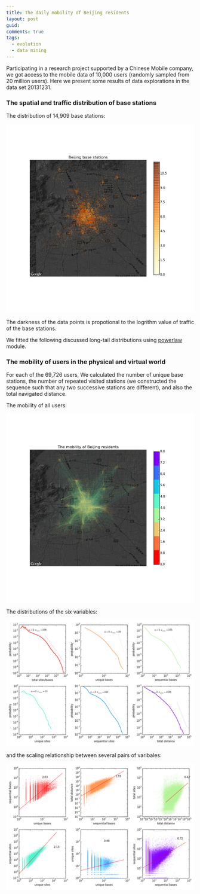 ```yaml
---
title: The daily mobility of Beijing residents
layout: post
guid:
comments: true
tags:
  - evolution
  - data mining
---
```



Participating in a research project supported by a Chinese Mobile company, we got access to the mobile data of 10,000 users (randomly sampled from 20 million users). Here we present some results of data explorations in the data set 20131231. 

### The spatial and traffic distribution of base stations

The distribution of 14,909 base stations:

![basemap](/media/files/2014-03-22-The-daily-mobility-of-Beijing-residents/basemap.png)

The darkness of the data points is propotional to the logrithm value of traffic of the base stations. 

We fitted the following discussed long-tail distributions using [powerlaw](https://pypi.python.org/pypi/powerlaw) module.

### The mobility of users in the physical and virtual world 

For each of the 69,726 users, We calculated the number of unique base stations, the number of repeated visited stations (we constructed the sequence such that any two successive stations are different), and also the total navigated distance. 

The mobility of all users:

![navigation2](/media/files/2014-03-22-The-daily-mobility-of-Beijing-residents/navigation2.png)

The distributions of the six variables:

![ndist.png](/media/files/2014-03-22-The-daily-mobility-of-Beijing-residents/ndist.png)

and the scaling relationship between several pairs of varibales:

![allometric.png](/media/files/2014-03-22-The-daily-mobility-of-Beijing-residents/allometric.png)


